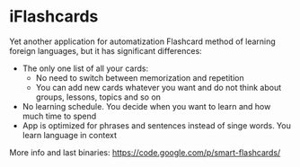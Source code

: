 iFlashcards
===========

Yet another application for automatization Flashcard method of learning foreign languages, but it has significant differences:

 * The only one list of all your cards:
   * No need to switch between memorization and repetition
   * You can add new cards whatever you want and do not think about groups, lessons, topics and so on
 * No learning schedule. You decide when you want to learn and how much time to spend
 * App is optimized for phrases and sentences instead of singe words. You learn language in context

More info and last binaries: https://code.google.com/p/smart-flashcards/

